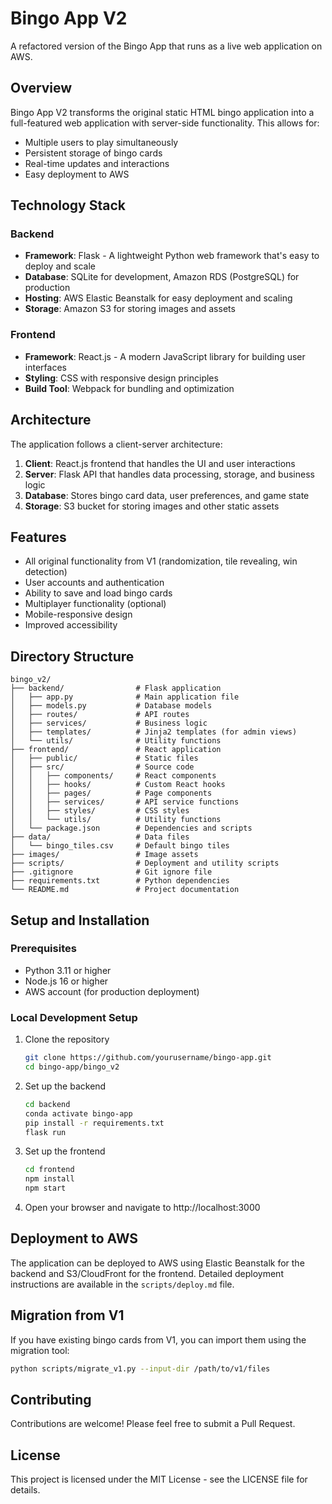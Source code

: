 # Bingo App V2

A refactored version of the Bingo App that runs as a live web application on AWS.

## Overview

Bingo App V2 transforms the original static HTML bingo application into a full-featured web application with server-side functionality. This allows for:

- Multiple users to play simultaneously
- Persistent storage of bingo cards
- Real-time updates and interactions
- Easy deployment to AWS

## Technology Stack

### Backend
- **Framework**: Flask - A lightweight Python web framework that's easy to deploy and scale
- **Database**: SQLite for development, Amazon RDS (PostgreSQL) for production
- **Hosting**: AWS Elastic Beanstalk for easy deployment and scaling
- **Storage**: Amazon S3 for storing images and assets

### Frontend
- **Framework**: React.js - A modern JavaScript library for building user interfaces
- **Styling**: CSS with responsive design principles
- **Build Tool**: Webpack for bundling and optimization

## Architecture

The application follows a client-server architecture:

1. **Client**: React.js frontend that handles the UI and user interactions
2. **Server**: Flask API that handles data processing, storage, and business logic
3. **Database**: Stores bingo card data, user preferences, and game state
4. **Storage**: S3 bucket for storing images and other static assets

## Features

- All original functionality from V1 (randomization, tile revealing, win detection)
- User accounts and authentication
- Ability to save and load bingo cards
- Multiplayer functionality (optional)
- Mobile-responsive design
- Improved accessibility

## Directory Structure

```
bingo_v2/
├── backend/                # Flask application
│   ├── app.py              # Main application file
│   ├── models.py           # Database models
│   ├── routes/             # API routes
│   ├── services/           # Business logic
│   ├── templates/          # Jinja2 templates (for admin views)
│   └── utils/              # Utility functions
├── frontend/               # React application
│   ├── public/             # Static files
│   ├── src/                # Source code
│   │   ├── components/     # React components
│   │   ├── hooks/          # Custom React hooks
│   │   ├── pages/          # Page components
│   │   ├── services/       # API service functions
│   │   ├── styles/         # CSS styles
│   │   └── utils/          # Utility functions
│   └── package.json        # Dependencies and scripts
├── data/                   # Data files
│   └── bingo_tiles.csv     # Default bingo tiles
├── images/                 # Image assets
├── scripts/                # Deployment and utility scripts
├── .gitignore              # Git ignore file
├── requirements.txt        # Python dependencies
└── README.md               # Project documentation
```

## Setup and Installation

### Prerequisites
- Python 3.11 or higher
- Node.js 16 or higher
- AWS account (for production deployment)

### Local Development Setup

1. Clone the repository
   ```bash
   git clone https://github.com/yourusername/bingo-app.git
   cd bingo-app/bingo_v2
   ```

2. Set up the backend
   ```bash
   cd backend
   conda activate bingo-app
   pip install -r requirements.txt
   flask run
   ```

3. Set up the frontend
   ```bash
   cd frontend
   npm install
   npm start
   ```

4. Open your browser and navigate to http://localhost:3000

## Deployment to AWS

The application can be deployed to AWS using Elastic Beanstalk for the backend and S3/CloudFront for the frontend. Detailed deployment instructions are available in the `scripts/deploy.md` file.

## Migration from V1

If you have existing bingo cards from V1, you can import them using the migration tool:

```bash
python scripts/migrate_v1.py --input-dir /path/to/v1/files
```

## Contributing

Contributions are welcome! Please feel free to submit a Pull Request.

## License

This project is licensed under the MIT License - see the LICENSE file for details.